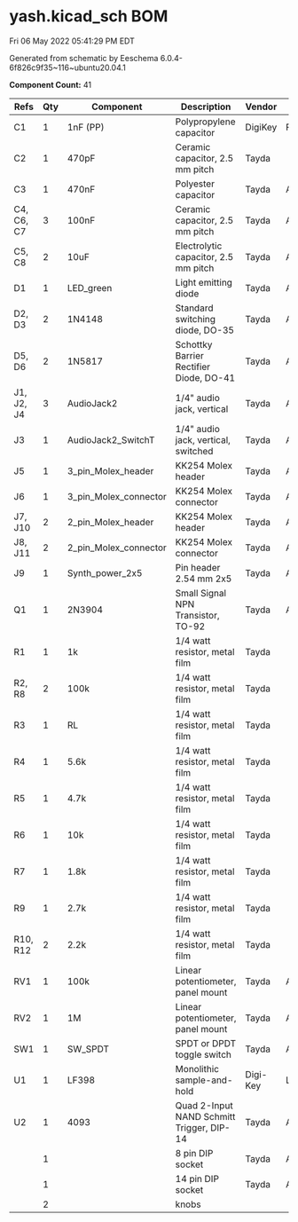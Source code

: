# yash.kicad_sch BOM

Fri 06 May 2022 05:41:29 PM EDT

Generated from schematic by Eeschema 6.0.4-6f826c9f35~116~ubuntu20.04.1

**Component Count:** 41

| Refs | Qty | Component | Description | Vendor | SKU |
| ----- | --- | ---- | ----------- | ---- | ---- |
| C1 | 1 | 1nF (PP) | Polypropylene capacitor | DigiKey | FKP2G011001D00HSSD |
| C2 | 1 | 470pF | Ceramic capacitor, 2.5 mm pitch | Tayda |  |
| C3 | 1 | 470nF | Polyester capacitor | Tayda | A-568 |
| C4, C6, C7 | 3 | 100nF | Ceramic capacitor, 2.5 mm pitch | Tayda | A-553 |
| C5, C8 | 2 | 10uF | Electrolytic capacitor, 2.5 mm pitch | Tayda | A-4349 |
| D1 | 1 | LED_green | Light emitting diode | Tayda | A-1553 |
| D2, D3 | 2 | 1N4148 | Standard switching diode, DO-35 | Tayda | A-157 |
| D5, D6 | 2 | 1N5817 | Schottky Barrier Rectifier Diode, DO-41 | Tayda | A-159 |
| J1, J2, J4 | 3 | AudioJack2 | 1/4" audio jack, vertical | Tayda | A-1121 |
| J3 | 1 | AudioJack2_SwitchT | 1/4" audio jack, vertical, switched | Tayda | A-1121 |
| J5 | 1 | 3_pin_Molex_header | KK254 Molex header | Tayda | A-805 |
| J6 | 1 | 3_pin_Molex_connector | KK254 Molex connector | Tayda | A-827 |
| J7, J10 | 2 | 2_pin_Molex_header | KK254 Molex header | Tayda | A-804 |
| J8, J11 | 2 | 2_pin_Molex_connector | KK254 Molex connector | Tayda | A-826 |
| J9 | 1 | Synth_power_2x5 | Pin header 2.54 mm 2x5 | Tayda | A-2939 |
| Q1 | 1 | 2N3904 | Small Signal NPN Transistor, TO-92 | Tayda | A-111 |
| R1 | 1 | 1k | 1/4 watt resistor, metal film | Tayda |  |
| R2, R8 | 2 | 100k | 1/4 watt resistor, metal film | Tayda |  |
| R3 | 1 | RL | 1/4 watt resistor, metal film | Tayda |  |
| R4 | 1 | 5.6k | 1/4 watt resistor, metal film | Tayda |  |
| R5 | 1 | 4.7k | 1/4 watt resistor, metal film | Tayda |  |
| R6 | 1 | 10k | 1/4 watt resistor, metal film | Tayda |  |
| R7 | 1 | 1.8k | 1/4 watt resistor, metal film | Tayda |  |
| R9 | 1 | 2.7k | 1/4 watt resistor, metal film | Tayda |  |
| R10, R12 | 2 | 2.2k | 1/4 watt resistor, metal film | Tayda |  |
| RV1 | 1 | 100k | Linear potentiometer, panel mount | Tayda | A-1984 |
| RV2 | 1 | 1M | Linear potentiometer, panel mount | Tayda | A-1658 |
| SW1 | 1 | SW_SPDT | SPDT or DPDT toggle switch | Tayda | A-3186 |
| U1 | 1 | LF398 | Monolithic sample-and-hold | Digi-Key | LF398AN/NOPB-ND |
| U2 | 1 | 4093 | Quad 2-Input NAND Schmitt Trigger, DIP-14 | Tayda | A-554 |
| | 1 | | 8 pin DIP socket | Tayda | A-001 |
| | 1 | | 14 pin DIP socket | Tayda | A-004 |
| | 2 | | knobs | | |

    
